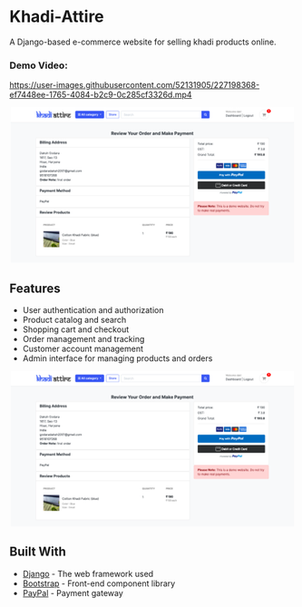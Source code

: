 # Khadi-Attire

A Django-based e-commerce website for selling khadi products online.


### Demo Video:


https://user-images.githubusercontent.com/52131905/227198368-ef7448ee-1765-4084-b2c9-0c285cf3326d.mp4




<p align="center">
  
  <img src="https://github.com/dakshgodara2001/Khadi-Attire/blob/main/images/Screen%20Shot%202023-02-10%20at%202.15.49%20PM.png" width="500">
</p>


## Features

- User authentication and authorization
- Product catalog and search
- Shopping cart and checkout
- Order management and tracking
- Customer account management
- Admin interface for managing products and orders


<p align="center">
  <img src="https://github.com/dakshgodara2001/Khadi-Attire/blob/main/images/Screen%20Shot%202023-02-10%20at%202.15.49%20PM.png" width="500">
</p>


## Built With

- [Django](https://www.djangoproject.com/) - The web framework used
- [Bootstrap](https://getbootstrap.com/) - Front-end component library
- [PayPal](https://paypal.com/) - Payment gateway



